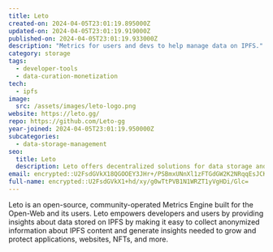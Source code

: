 ```yaml
---
title: Leto
created-on: 2024-04-05T23:01:19.895000Z
updated-on: 2024-04-05T23:01:19.919000Z
published-on: 2024-04-05T23:01:19.933000Z
description: "Metrics for users and devs to help manage data on IPFS."
category: storage
tags:
  - developer-tools
  - data-curation-monetization
tech:
  - ipfs
image:
  src: /assets/images/leto-logo.png
website: https://leto.gg/
repo: https://github.com/Leto-gg
year-joined: 2024-04-05T23:01:19.950000Z
subcategories:
  - data-storage-management
seo:
  title: Leto
  description: Leto offers decentralized solutions for data storage and management.
email: encrypted::U2FsdGVkX18QGOOEY3JHr+/PSBmxUNnXl1zFTGdGW2K2NRqqEsJCKNZsGuYPcnRf
full-name: encrypted::U2FsdGVkX1+hd/xy/g0wTtPVB1N1WRZT1yVgHDi/Glc=
---
```


Leto is an open-source, community-operated Metrics Engine built for the Open-Web and its users. Leto empowers developers and users by providing insights about data stored on IPFS by making it easy to collect anonymized information about IPFS content and generate insights needed to grow and protect applications, websites, NFTs, and more.
